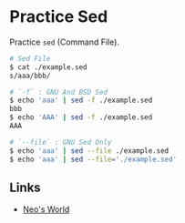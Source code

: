 # Practice Sed

Practice `sed` (Command File).

```bash
# Sed File
$ cat ./example.sed
s/aaa/bbb/

# `-f` : GNU And BSD Sed
$ echo 'aaa' | sed -f ./example.sed
bbb
$ echo 'AAA' | sed -f ./example.sed
AAA

# `--file` : GNU Sed Only
$ echo 'aaa' | sed --file ./example.sed
$ echo 'aaa' | sed --file='./example.sed'
```


## Links

- [Neo's World](https://neos21.net/)
